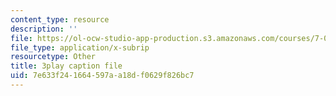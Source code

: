 ```yaml
---
content_type: resource
description: ''
file: https://ol-ocw-studio-app-production.s3.amazonaws.com/courses/7-016-introductory-biology-fall-2018/7e633f241664597aa18df0629f826bc7_aKTOS0Nrlug.vtt
file_type: application/x-subrip
resourcetype: Other
title: 3play caption file
uid: 7e633f24-1664-597a-a18d-f0629f826bc7
---
```

